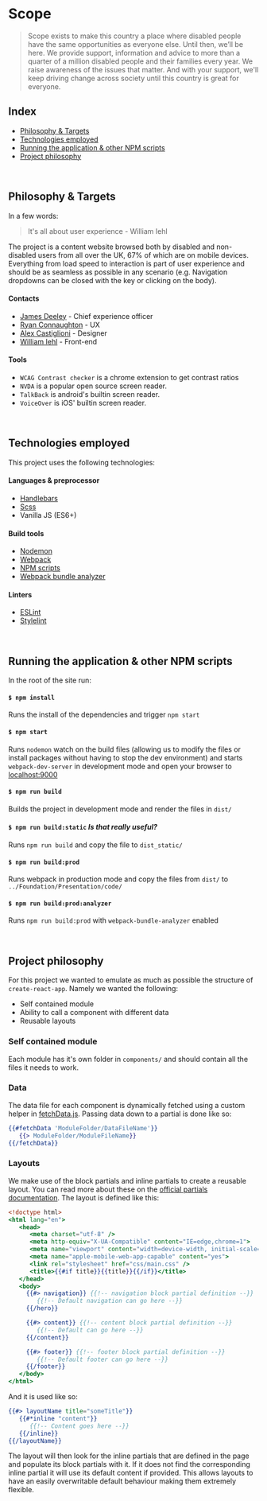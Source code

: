 # Scope
> Scope exists to make this country a place where disabled people have the same opportunities as everyone else. Until then, we’ll be here. We provide support, information and advice to more than a quarter of a million disabled people and their families every year. We raise awareness of the issues that matter. And with your support, we'll keep driving change across society until this country is great for everyone.

## Index
- [Philosophy & Targets](#philosophy--targets)
- [Technologies employed](#technologies-employed)
- [Running the application & other NPM scripts](#running-the-application--other-npm-scripts)
- [Project philosophy](#project-philosophy)

&nbsp;
## Philosophy & Targets

In a few words:

> It's all about user experience - William Iehl

The project is a content website browsed both by disabled and non-disabled users from all over the UK, 67% of which are on mobile devices. Everything from load speed to interaction is part of user experience and should be as seamless as possible in any scenario (e.g. Navigation dropdowns can be closed with the <ESC> key or clicking on the body).

#### Contacts
- [James Deeley](mailto:james@aqueduct.co.uk) - Chief experience officer
- [Ryan Connaughton](mailto:ryan@aqueduct.co.uk) - UX
- [Alex Castiglioni](mailto:alexc@aqueduct.co.uk) - Designer
- [William Iehl](mailto:www.iehl@gmail.com) - Front-end

#### Tools

- `WCAG Contrast checker` is a chrome extension to get contrast ratios
- `NVDA` is a popular open source screen reader.
- `TalkBack` is android's builtin screen reader.
- `VoiceOver` is iOS' builtin screen reader.

&nbsp;
## Technologies employed
This project uses the following technologies:

#### Languages & preprocessor
- [Handlebars](https://handlebarsjs.com/)
- [Scss](https://sass-lang.com/)
- Vanilla JS (ES6+)

#### Build tools
- [Nodemon](https://nodemon.io/)
- [Webpack](https://webpack.js.org/)
- [NPM scripts](https://docs.npmjs.com/misc/scripts)
- [Webpack bundle analyzer](https://github.com/webpack-contrib/webpack-bundle-analyzer)

#### Linters
- [ESLint](https://eslint.org/)
- [Stylelint](https://stylelint.io/)

&nbsp;
## Running the application & other NPM scripts
In the root of the site run:

#### `$ npm install`
Runs the install of the dependencies and trigger `npm start`

#### `$ npm start`
Runs `nodemon` watch on the build files (allowing us to modify the files or install packages without having to stop the dev environment) and starts `webpack-dev-server` in development mode and open your browser to [localhost:9000](http://localhost:9000)

#### `$ npm run build`
Builds the project in development mode and render the files in `dist/`

#### `$ npm run build:static` *Is that really useful?*
Runs `npm run build` and copy the file to `dist_static/`

#### `$ npm run build:prod`
Runs webpack in production mode and copy the files from `dist/` to `../Foundation/Presentation/code/`

#### `$ npm run build:prod:analyzer`
Runs `npm run build:prod` with `webpack-bundle-analyzer` enabled

&nbsp;
## Project philosophy
For this project we wanted to emulate as much as possible the structure of `create-react-app`. Namely we wanted the following:
- Self contained module
- Ability to call a component with different data
- Reusable layouts

### Self contained module
Each module has it's own folder in `components/` and should contain all the files it needs to work. 

### Data
The data file for each component is dynamically fetched using a custom helper in [fetchData.js](/src/Frontend/src/helpers/fetchData.js). Passing data down to a partial is done like so:
```handlebars
{{#fetchData 'ModuleFolder/DataFileName'}}
   {{> ModuleFolder/ModuleFileName}}
{{/fetchData}}
```
### Layouts
We make use of the block partials and inline partials to create a reusable layout. You can read more about these on the [official partials documentation](http://handlebarsjs.com/partials.html).
The layout is defined like this:
```handlebars
<!doctype html>
<html lang="en">
   <head>
      <meta charset="utf-8" />
      <meta http-equiv="X-UA-Compatible" content="IE=edge,chrome=1">
      <meta name="viewport" content="width=device-width, initial-scale=1.0">
      <meta name="apple-mobile-web-app-capable" content="yes">
      <link rel="stylesheet" href="css/main.css" />
      <title>{{#if title}}{{title}}{{/if}}</title>
   </head>
   <body>
     {{#> navigation}} {{!-- navigation block partial definition --}}
        {{!-- Default navigation can go here --}}
     {{/hero}}

     {{#> content}} {{!-- content block partial definition --}}
        {{!-- Default can go here --}}
     {{/content}}

     {{#> footer}} {{!-- footer block partial definition --}}
        {{!-- Default footer can go here --}}
     {{/footer}}
   </body>
</html>
```
And it is used like so:
```handlebars
{{#> layoutName title="someTitle"}}
   {{#*inline "content"}}
      {{!-- Content goes here --}}
   {{/inline}}
{{/layoutName}}
```
The layout will then look for the inline partials that are defined in the page and populate its block partials with it. If it does not find the corresponding inline partial it will use its default content if provided. This allows layouts to have an easily overwritable default behaviour making them extremely flexible.

